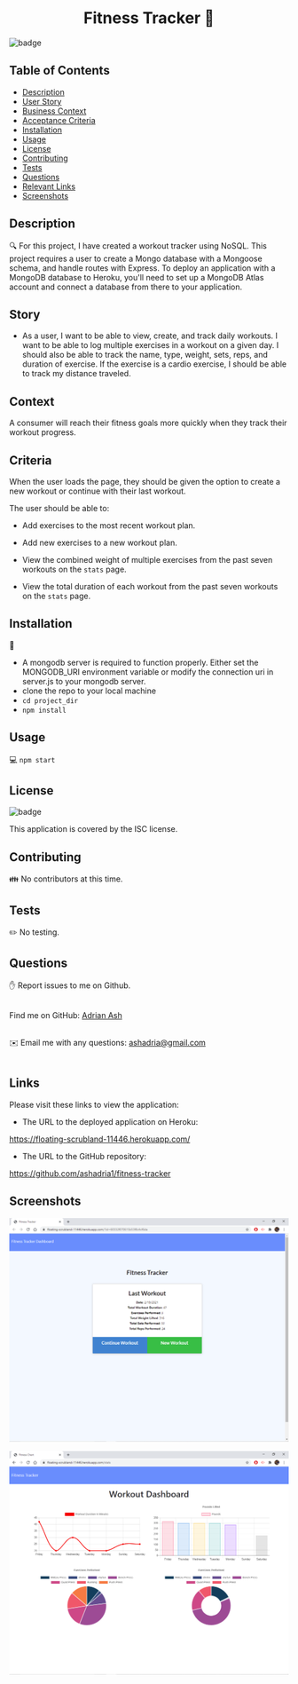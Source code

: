 

<h1 align="center">Fitness Tracker 👋</h1>

![badge](https://img.shields.io/badge/license-ISC-brightgreen)<br />

## Table of Contents
- [Description](#Description)
- [User Story](#Story)
- [Business Context](#Context)
- [Acceptance Criteria](#Criteria)
- [Installation](#Installation)
- [Usage](#Usage)
- [License](#License)
- [Contributing](#Contributors)
- [Tests](#Tests)
- [Questions](#Issues)
- [Relevant Links](#Links)
- [Screenshots](#Screenshots)

## Description
🔍 For this project, I have created a workout tracker using NoSQL. This project requires a user to create a Mongo database with a Mongoose schema, and handle routes with Express.  To deploy an application with a MongoDB database to Heroku, you'll need to set up a MongoDB Atlas account and connect a database from there to your application.

## Story

* As a user, I want to be able to view, create, and track daily workouts.  I want to be able to log multiple exercises in a workout on a given day.  I should also be able to track the name, type, weight, sets, reps, and duration of exercise.  If the exercise is a cardio exercise, I should be able to track my distance traveled.

## Context

A consumer will reach their fitness goals more quickly when they track their workout progress.

## Criteria

When the user loads the page, they should be given the option to create a new workout or continue with their last workout.

The user should be able to:

* Add exercises to the most recent workout plan.

* Add new exercises to a new workout plan.

* View the combined weight of multiple exercises from the past seven workouts on the `stats` page.

* View the total duration of each workout from the past seven workouts on the `stats` page.


## Installation
💾 
* A mongodb server is required to function properly. Either set the MONGODB_URI environment variable or modify the connection uri in server.js to your mongodb server.
* clone the repo to your local machine
* `cd project_dir`
* `npm install`

## Usage
💻 `npm start`

## License
![badge](https://img.shields.io/badge/license-ISC-brightgreen)
<br />

This application is covered by the ISC license. 

## Contributing
👪 No contributors at this time.

## Tests
✏️ No testing.

## Questions
✋ Report issues to me on Github.<br />
<br />

Find me on GitHub: [Adrian Ash](https://github.com/ashadria1)<br />
<br />

✉️ Email me with any questions: ashadria@gmail.com<br /><br />

## Links

Please visit these links to view the application:

* The URL to the deployed application on Heroku:

https://floating-scrubland-11446.herokuapp.com/


* The URL to the GitHub repository:

https://github.com/ashadria1/fitness-tracker

## Screenshots

![Screenshot of input page.](assets/Screenshot1.png?raw=true "Screenshot of input page.")
<br />

![Screenshot of fitness dashboard.](assets/Screenshot2.png?raw=true "Screenshot of fitness dashboard.")
